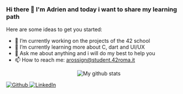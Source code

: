 ### Hi there 👋 I'm Adrien and today i want to share my learning path 

Here are some ideas to get you started:

- 🔭 I’m currently working on the projects  of the 42 school
- 🌱 I’m currently learning more about C, dart and UI/UX
- 💬 Ask me about anything and i will do my best to help you
- 📫 How to reach me: arossign@student.42roma.it

<p align="center">
	<img align="center" src="https://github-readme-stats.vercel.app/api/top-langs/?username=adrossig&layout=compact&theme=vue&langs_count=6" alt="My github stats"/>
</p>
<p>
	<a href="https://github.com/adrossig" target="_blank"><img alt="Github" src="https://img.shields.io/badge/GitHub-%2312100E.svg?&style=for-the-badge&logo=Github&logoColor=white"/>
	<a href="https://www.linkedin.com/in/adrien-rossignol/" target="_blank"><img alt="LinkedIn" src="https://img.shields.io/badge/linkedin-%230077B5.svg?&style=for-the-badge&logo=linkedin&logoColor=white"/>
</p>
